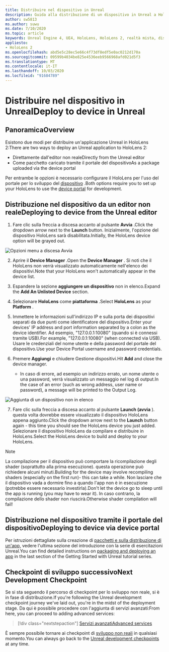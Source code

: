 ```yaml
---
title: Distribuire nel dispositivo in Unreal
description: Guida alla distribuzione di un dispositivo in Unreal a HoloLens 2
author: sw5813
ms.author: suwu
ms.date: 7/10/2020
ms.topic: article
keywords: Unreal Engine 4, UE4, HoloLens, HoloLens 2, realtà mista, distribuzione nel dispositivo, PC, documentazione
appliesto:
- HoloLens 2
ms.openlocfilehash: abd5e5c28ec5e66c4f73df8edf5e0ac0212d170a
ms.sourcegitcommit: 09599b4034be825e4536eeb9566968afd021d5f3
ms.translationtype: MT
ms.contentlocale: it-IT
ms.lasthandoff: 10/03/2020
ms.locfileid: "91684789"
---
```

# <a name="deploy-to-device-in-unreal"></a><span data-ttu-id="80fd4-104">Distribuire nel dispositivo in Unreal</span><span class="sxs-lookup"><span data-stu-id="80fd4-104">Deploy to device in Unreal</span></span>

## <a name="overview"></a><span data-ttu-id="80fd4-105">Panoramica</span><span class="sxs-lookup"><span data-stu-id="80fd4-105">Overview</span></span>
<span data-ttu-id="80fd4-106">Esistono due modi per distribuire un'applicazione Unreal in HoloLens 2:</span><span class="sxs-lookup"><span data-stu-id="80fd4-106">There are two ways to deploy an Unreal application to HoloLens 2:</span></span>
* <span data-ttu-id="80fd4-107">Direttamente dall'editor non reale</span><span class="sxs-lookup"><span data-stu-id="80fd4-107">Directly from the Unreal editor</span></span>
* <span data-ttu-id="80fd4-108">Come pacchetto caricato tramite il portale del dispositivo</span><span class="sxs-lookup"><span data-stu-id="80fd4-108">As a package uploaded via the device portal</span></span>

<span data-ttu-id="80fd4-109">Per entrambe le opzioni è necessario configurare il HoloLens per l'uso del portale per lo sviluppo del [dispositivo](../platform-capabilities-and-apis/using-the-windows-device-portal.md) .</span><span class="sxs-lookup"><span data-stu-id="80fd4-109">Both options require you to set up your HoloLens to use the [device portal](../platform-capabilities-and-apis/using-the-windows-device-portal.md) for development.</span></span>

## <a name="deploying-to-device-from-the-unreal-editor"></a><span data-ttu-id="80fd4-110">Distribuzione nel dispositivo da un editor non reale</span><span class="sxs-lookup"><span data-stu-id="80fd4-110">Deploying to device from the Unreal editor</span></span>

1. <span data-ttu-id="80fd4-111">Fare clic sulla freccia a discesa accanto al pulsante **Avvia** .</span><span class="sxs-lookup"><span data-stu-id="80fd4-111">Click the dropdown arrow next to the **Launch** button.</span></span> <span data-ttu-id="80fd4-112">Inizialmente, l'opzione del dispositivo HoloLens sarà disabilitata.</span><span class="sxs-lookup"><span data-stu-id="80fd4-112">Initially, the HoloLens device option will be grayed out.</span></span>

![Opzioni menu a discesa Avvia](images/unreal/launch-dropdown.png)

2. <span data-ttu-id="80fd4-114">Aprire il **Device Manager** .</span><span class="sxs-lookup"><span data-stu-id="80fd4-114">Open the **Device Manager** .</span></span> <span data-ttu-id="80fd4-115">Si noti che il HoloLens non verrà visualizzato automaticamente nell'elenco dei dispositivi.</span><span class="sxs-lookup"><span data-stu-id="80fd4-115">Note that your HoloLens won't automatically appear in the device list.</span></span>

3. <span data-ttu-id="80fd4-116">Espandere la sezione **aggiungere un dispositivo** non in elenco.</span><span class="sxs-lookup"><span data-stu-id="80fd4-116">Expand the **Add An Unlisted Device** section.</span></span>

4. <span data-ttu-id="80fd4-117">Selezionare **HoloLens** come **piattaforma** .</span><span class="sxs-lookup"><span data-stu-id="80fd4-117">Select **HoloLens** as your **Platform** .</span></span>

5. <span data-ttu-id="80fd4-118">Immettere le informazioni sull'indirizzo IP e sulla porta dei dispositivi separati da due punti come identificatore del dispositivo.</span><span class="sxs-lookup"><span data-stu-id="80fd4-118">Enter your devices' IP address and port information separated by a colon as the device identifier.</span></span> <span data-ttu-id="80fd4-119">Ad esempio, "127.0.0.1:10080" (quando si è connessi tramite USB).</span><span class="sxs-lookup"><span data-stu-id="80fd4-119">For example, "127.0.0.1:10080" (when connected via USB).</span></span> <span data-ttu-id="80fd4-120">Usare le credenziali del nome utente e della password del portale del dispositivo.</span><span class="sxs-lookup"><span data-stu-id="80fd4-120">Use your Device Portal username and password credentials.</span></span>

6. <span data-ttu-id="80fd4-121">Premere **Aggiungi** e chiudere Gestione dispositivi.</span><span class="sxs-lookup"><span data-stu-id="80fd4-121">Hit **Add** and close the device manager.</span></span>
    * <span data-ttu-id="80fd4-122">In caso di errore, ad esempio un indirizzo errato, un nome utente o una password, verrà visualizzato un messaggio nel log di output.</span><span class="sxs-lookup"><span data-stu-id="80fd4-122">In the case of an error (such as wrong address, user name or password), a message will be printed to the Output Log.</span></span>

![Aggiunta di un dispositivo non in elenco](images/unreal/add-unlisted-device.png)

7. <span data-ttu-id="80fd4-124">Fare clic sulla freccia a discesa accanto al pulsante **Launch (avvia** ). questa volta dovrebbe essere visualizzato il dispositivo HoloLens appena aggiunto.</span><span class="sxs-lookup"><span data-stu-id="80fd4-124">Click the dropdown arrow next to the **Launch** button again - this time you should see the HoloLens device you just added.</span></span> <span data-ttu-id="80fd4-125">Selezionare il dispositivo HoloLens da compilare e distribuire in HoloLens.</span><span class="sxs-lookup"><span data-stu-id="80fd4-125">Select the HoloLens device to build and deploy to your HoloLens.</span></span>

>[!NOTE]
><span data-ttu-id="80fd4-126">La compilazione per il dispositivo può comportare la ricompilazione degli shader (soprattutto alla prima esecuzione). questa operazione può richiedere alcuni minuti.</span><span class="sxs-lookup"><span data-stu-id="80fd4-126">Building for the device may involve recompiling shaders (especially on the first run)- this can take a while.</span></span> <span data-ttu-id="80fd4-127">Non lasciare che il dispositivo vada a dormire fino a quando l'app non è in esecuzione (potrebbe essere necessario investirla).</span><span class="sxs-lookup"><span data-stu-id="80fd4-127">Don't let the device go to sleep until the app is running (you may have to wear it).</span></span> <span data-ttu-id="80fd4-128">In caso contrario, la compilazione dello shader non riuscirà.</span><span class="sxs-lookup"><span data-stu-id="80fd4-128">Otherwise shader compilation will fail!</span></span>

## <a name="deploying-to-device-via-device-portal"></a><span data-ttu-id="80fd4-129">Distribuzione nel dispositivo tramite il portale del dispositivo</span><span class="sxs-lookup"><span data-stu-id="80fd4-129">Deploying to device via device portal</span></span>

<span data-ttu-id="80fd4-130">Per istruzioni dettagliate sulla creazione di [pacchetti e sulla distribuzione di un'app,](tutorials/unreal-uxt-ch6.md#packaging-and-deploying-the-app-via-device-portal) vedere l'ultima sezione del introduzione con la serie di esercitazioni Unreal.</span><span class="sxs-lookup"><span data-stu-id="80fd4-130">You can find detailed instructions on [packaging and deploying an app](tutorials/unreal-uxt-ch6.md#packaging-and-deploying-the-app-via-device-portal) in the last section of the Getting Started with Unreal tutorial series.</span></span>

## <a name="next-development-checkpoint"></a><span data-ttu-id="80fd4-131">Checkpoint di sviluppo successivo</span><span class="sxs-lookup"><span data-stu-id="80fd4-131">Next Development Checkpoint</span></span>

<span data-ttu-id="80fd4-132">Se si sta seguendo il percorso di checkpoint per lo sviluppo non reale, si è in fase di distribuzione.</span><span class="sxs-lookup"><span data-stu-id="80fd4-132">If you're following the Unreal development checkpoint journey we've laid out, you're in the midst of the deployment stage.</span></span> <span data-ttu-id="80fd4-133">Da qui è possibile procedere con l'aggiunta di servizi avanzati:</span><span class="sxs-lookup"><span data-stu-id="80fd4-133">From here, you can proceed to adding advanced services:</span></span>

> [!div class="nextstepaction"]
> [<span data-ttu-id="80fd4-134">Servizi avanzati</span><span class="sxs-lookup"><span data-stu-id="80fd4-134">Advanced services</span></span>](unreal-development-overview.md#5-adding-services)

<span data-ttu-id="80fd4-135">È sempre possibile tornare ai checkpoint di [sviluppo non reali](unreal-development-overview.md#4-deploying-to-a-device) in qualsiasi momento.</span><span class="sxs-lookup"><span data-stu-id="80fd4-135">You can always go back to the [Unreal development checkpoints](unreal-development-overview.md#4-deploying-to-a-device) at any time.</span></span>
